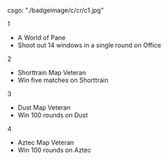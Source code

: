 csgo:
"./badgeimage/c/cr/c1.jpg"

1
- A World of Pane
- Shoot out 14 windows in a single round on Office

2
- Shorttrain Map Veteran
- Win five matches on Shorttrain

3
- Dust Map Veteran
- Win 100 rounds on Dust

4
- Aztec Map Veteran
- Win 100 rounds on Aztec